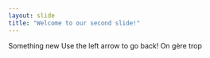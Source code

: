 ```yaml
---
layout: slide
title: "Welcome to our second slide!"
---
```

Something new
Use the left arrow to go back!
On gère trop

